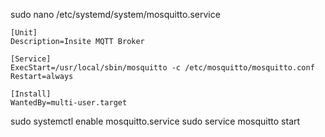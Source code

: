sudo nano /etc/systemd/system/mosquitto.service
```
[Unit]
Description=Insite MQTT Broker

[Service]
ExecStart=/usr/local/sbin/mosquitto -c /etc/mosquitto/mosquitto.conf
Restart=always

[Install]
WantedBy=multi-user.target
```

sudo systemctl enable mosquitto.service
sudo service mosquitto start
